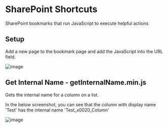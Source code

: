 # SharePoint Shortcuts
SharePoint bookmarks that run JavaScript to execute helpful actions 

## Setup 
Add a new page to the bookmark page and add the JavaScript into the URL field.

![image](https://github.com/A-Murchison/SharePoint-Shortcuts/assets/17418214/38d21787-ab2c-499a-a66b-51daffbbb061)


## Get Internal Name - getInternalName.min.js
Gets the internal name for a column on a list. 

In the below screenshot, you can see that the column with display name 'Test' has the internal name 'Test_x0020_Column'

![image](https://github.com/A-Murchison/SharePoint-Shortcuts/assets/17418214/b1d4904e-e217-4523-894a-f807abfca80e)
